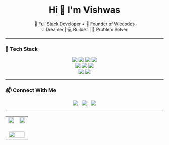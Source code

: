 <h1 align="center">Hi 👋 I'm Vishwas</h1>

<p align="center">
  🎯 Full Stack Developer • 🚀 Founder of <a href="https://wiecodes.com">Wiecodes</a><br/>
  💡 Dreamer | 💻 Builder | 🧠 Problem Solver
</p>

---

### 🚀 Tech Stack

<div align="center">

<img src="https://img.shields.io/badge/-MongoDB-4DB33D?style=flat&logo=mongodb&logoColor=white"/>
<img src="https://img.shields.io/badge/-Express.js-000000?style=flat&logo=express&logoColor=white"/>
<img src="https://img.shields.io/badge/-React-61DAFB?style=flat&logo=react&logoColor=black"/>
<img src="https://img.shields.io/badge/-Node.js-339933?style=flat&logo=node.js&logoColor=white"/><br/>
<img src="https://img.shields.io/badge/-Firebase-FFCA28?style=flat&logo=firebase&logoColor=black"/>
<img src="https://img.shields.io/badge/-GitHub-181717?style=flat&logo=github&logoColor=white"/>
<img src="https://img.shields.io/badge/-TailwindCSS-38B2AC?style=flat&logo=tailwind-css&logoColor=white"/><br/>
<img src="https://img.shields.io/badge/-JavaScript-F7DF1E?style=flat&logo=javascript&logoColor=black"/>
<img src="https://img.shields.io/badge/-TypeScript-3178C6?style=flat&logo=typescript&logoColor=white"/>

</div>

---

### 📬 Connect With Me

<div align="center" width=100%>

<a href="https://www.linkedin.com/in/vishwas-singh-346244225">
  <img src="https://img.shields.io/badge/-LinkedIn-0077B5?style=flat&logo=linkedin&logoColor=white" />
</a>
&nbsp;
<a href="mailto:vishwasvibhuofficial123@gmail.com">
  <img src="https://img.shields.io/badge/-Email-D14836?style=flat&logo=gmail&logoColor=white" />
</a>
&nbsp;
<a href="https://leetcode.com/wiebuu/">
  <img src="https://img.shields.io/badge/-LeetCode-FFA116?style=flat&logo=leetcode&logoColor=black" />
</a>

</div>


---

<table align="center" width="100%">
  <tr>
    <td align="center" width="50%">
      
<img src="https://github-readme-stats.vercel.app/api?username=wiebuuu&show_icons=true&theme=radical" width="95%"/>

</td>
<td align="center" width="50%">

<img src="https://github-readme-stats.vercel.app/api/top-langs/?username=wiebuuu&layout=compact&theme=radical" width="95%"/>

</td>
</tr>
<tr>
<td colspan="2" align="center">
<br/>
<img src="https://github-profile-summary-cards.vercel.app/api/cards/profile-details?username=wiebuuu&theme=radical" width="95%" />
</td>
</tr>
</table>





